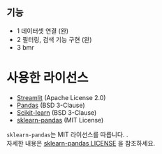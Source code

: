 ## 기능
- 1 데이터셋 연결 (완)
- 2 필터링, 검색 기능 구현 (완)
- 3 bmr


# 사용한 라이선스
- [Streamlit](https://github.com/streamlit/streamlit) (Apache License 2.0)
- [Pandas](https://github.com/pandas-dev/pandas) (BSD 3-Clause)
- [Scikit-learn](https://github.com/scikit-learn/scikit-learn) (BSD 3-Clause)
- [sklearn-pandas](https://github.com/scikit-learn-contrib/sklearn-pandas) (MIT License)


`sklearn-pandas`는 MIT 라이선스를 따릅니다. .  
자세한 내용은 [sklearn-pandas LICENSE](https://github.com/scikit-learn-contrib/sklearn-pandas/blob/master/LICENSE) 을 참조하세요.
